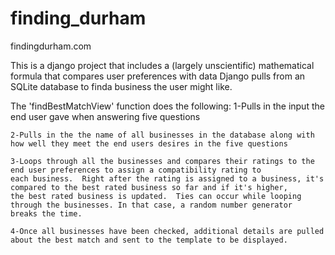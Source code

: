 # finding_durham
findingdurham.com

This is a django project that includes a (largely unscientific) mathematical formula that compares user preferences with data Django pulls from an SQLite database to finda business the user might like. 

The 'findBestMatchView' function does the following:
    1-Pulls in the input the end user gave when answering five questions
    
    2-Pulls in the the name of all businesses in the database along with how well they meet the end users desires in the five questions
    
    3-Loops through all the businesses and compares their ratings to the end user preferences to assign a compatibility rating to 
    each business.  Right after the rating is assigned to a business, it's compared to the best rated business so far and if it's higher,
    the best rated business is updated.  Ties can occur while looping through the businesses. In that case, a random number generator
    breaks the time.
    
    4-Once all businesses have been checked, additional details are pulled about the best match and sent to the template to be displayed.


